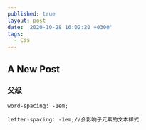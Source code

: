 ```yaml
---
published: true
layout: post
date: '2020-10-28 16:02:20 +0300'
tags:
  - Css
---
```

## A New Post

### 父级
```
word-spacing: -1em;
```

```
letter-spacing: -1em;//会影响子元素的文本样式
```